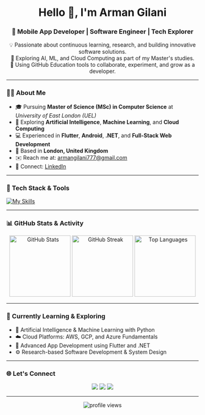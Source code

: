 <!--<h1 align="center">Hello 👋, I'm Arman Gilani</h1>
<h3 align="center">🎓 MSc Computer Science Student @ University of East London (UEL) | AI & Cloud Enthusiast</h3>

<p align="center">
  🚀 Passionate about continuous learning, research, and building innovative software solutions.<br/>
  🌱 Exploring **Artificial Intelligence**, **Machine Learning**, and **Cloud Computing** as part of my Master's studies.<br/>
  💡 Using GitHub Education tools to collaborate, experiment, and grow as a developer.
</p>

---

### 🧑‍🎓 About Me

- 🎓 Postgraduate Student at **University of East London (UEL), United Kingdom**  
  *(Master of Science in Computer Science)*
- 💻 Interests: **AI**, **ML**, **Cloud Systems**, and **Full Stack Development**
- 🧠 Exploring advanced computing concepts, data-driven intelligence, and scalable architectures
- 🌍 Based in **London, UK**
- 📫 Reach me at: [armangilani777@gmail.com](mailto:armangilani777@gmail.com)

---

### 🧰 Tech Stack & Tools

[![My Skills](https://skillicons.dev/icons?i=python,java,html,css,javascript,flutter,dart,net,mysql,firebase,git,github,vscode,linux,aws,gcp)](https://skillicons.dev)

---

### 📊 GitHub Stats

<p align="center">
  <img src="https://github-readme-stats.vercel.app/api?username=ArmanGilani1201&theme=radical&show_icons=true" height="160"/>
  <img src="https://streak-stats.demolab.com?user=ArmanGilani1201&theme=radical" height="160"/>
</p>

---

### 🎓 Education

- **Master of Science (MSc) in Computer Science**, University of East London *(Ongoing)*  
- **Bachelor of Technology (B.Tech) in Computer Science and Engineering**, India *(Completed)*

---

### 🌐 Connect with Me

<p align="center">
  <a href="mailto:armangilani777@gmail.com"><img src="https://img.shields.io/badge/Gmail-D14836?style=for-the-badge&logo=gmail&logoColor=white"></a>
  <a href="https://linkedin.com/in/arman-gilani"><img src="https://img.shields.io/badge/LinkedIn-0077B5?style=for-the-badge&logo=linkedin&logoColor=white"></a>
</p>

---

<p align="center">
  <img src="https://komarev.com/ghpvc/?username=ArmanGilani1201&label=Profile%20views&color=blueviolet&style=flat" alt="visitor badge" />
</p>-->

<h1 align="center">Hello 👋, I'm Arman Gilani</h1>
<h3 align="center">🚀 Mobile App Developer | Software Engineer | Tech Explorer</h3>
<p align="center">
  💡 Passionate about continuous learning, research, and building innovative software solutions.<br/>
  🌱 Exploring AI, ML, and Cloud Computing as part of my Master's studies.<br/>
  🚀 Using GitHub Education tools to collaborate, experiment, and grow as a developer.
</p>

---

### 🧑‍💻 About Me

- 🎓 Pursuing **Master of Science (MSc) in Computer Science** at *University of East London (UEL)*  
- 🧠 Exploring **Artificial Intelligence**, **Machine Learning**, and **Cloud Computing**
- 💻 Experienced in **Flutter**, **Android**, **.NET**, and **Full-Stack Web Development**
- 📍 Based in **London, United Kingdom**
- ✉️ Reach me at: [armangilani777@gmail.com](mailto:armangilani777@gmail.com)
- 🔗 Connect: [LinkedIn](https://linkedin.com/in/arman-gilani)

---

### 🔧 Tech Stack & Tools

[![My Skills](https://skillicons.dev/icons?i=python,java,dart,flutter,androidstudio,dotnet,html,css,javascript,mysql,firebase,git,github,vscode,linux,aws,gcp)](https://skillicons.dev)

---

### 📊 GitHub Stats & Activity

<p align="center">
  <img src="https://github-readme-stats.vercel.app/api?username=ArmanGilani1201&theme=tokyonight&show_icons=true&count_private=true" height="160" alt="GitHub Stats"/>
  <img src="https://streak-stats.demolab.com?user=ArmanGilani1201&theme=tokyonight" height="160" alt="GitHub Streak"/>
  <img src="https://github-readme-stats.vercel.app/api/top-langs/?username=ArmanGilani1201&layout=compact&theme=tokyonight" height="160" alt="Top Languages"/>
</p>

---

### 🧠 Currently Learning & Exploring

- 🤖 Artificial Intelligence & Machine Learning with Python  
- ☁️ Cloud Platforms: AWS, GCP, and Azure Fundamentals  
- 🧩 Advanced App Development using Flutter and .NET  
- ⚙️ Research-based Software Development & System Design

---

### 🌐 Let's Connect

<p align="center">
  <a href="mailto:armangilani777@gmail.com"><img src="https://img.shields.io/badge/Email-D14836?style=for-the-badge&logo=gmail&logoColor=white"></a>
  <a href="https://linkedin.com/in/arman-gilani"><img src="https://img.shields.io/badge/LinkedIn-0077B5?style=for-the-badge&logo=linkedin&logoColor=white"></a>
  <a href="https://github.com/ArmanGilani1201"><img src="https://img.shields.io/badge/GitHub-181717?style=for-the-badge&logo=github&logoColor=white"></a>
</p>

---

<p align="center">
  <img src="https://komarev.com/ghpvc/?username=ArmanGilani1201&label=Profile%20views&color=blueviolet&style=flat" alt="profile views" />
</p>

